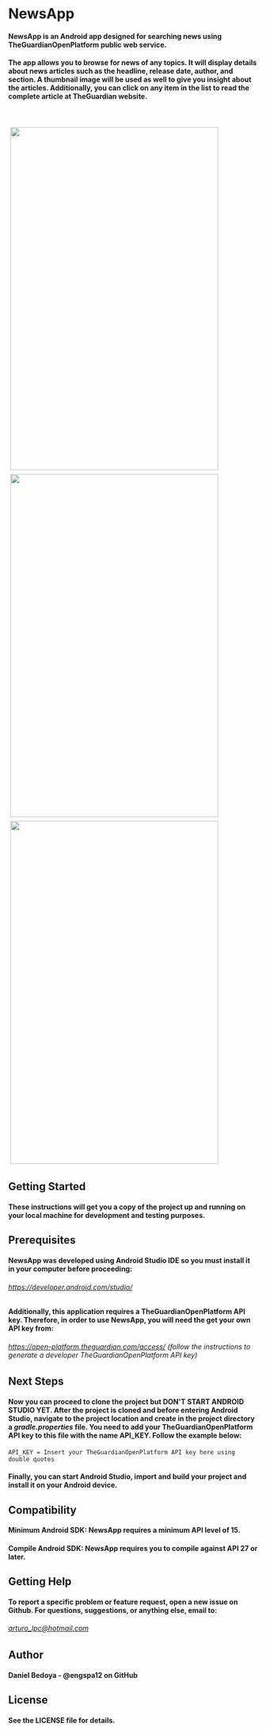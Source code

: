 # NewsApp

#### NewsApp is an Android app designed for searching news using TheGuardianOpenPlatform public web service.

#### The app allows you to browse for news of any topics. It will display details about news articles such as the headline, release date, author, and section. A thumbnail image will be used as well to give you insight about the articles. Additionally, you can click on any item in the list to read the complete article at TheGuardian website.

</br>

<img src="https://firebasestorage.googleapis.com/v0/b/inventoryapp-c8633.appspot.com/o/NewsApp%2F1.png?alt=media&token=726246ba-e2d3-46a4-807d-6b9e591065b6" width="420" height="692" style="margin:4px"> <img/><img src="https://firebasestorage.googleapis.com/v0/b/inventoryapp-c8633.appspot.com/o/NewsApp%2F2.png?alt=media&token=58d28136-8def-4b02-8a40-68d6859db9bd" width="420" height="692" style="margin:4px">
<img src="https://firebasestorage.googleapis.com/v0/b/inventoryapp-c8633.appspot.com/o/NewsApp%2F3.png?alt=media&token=bc7e45df-f31c-458a-87f5-241eba2f007d" width="420" height="692" style="margin:4px">

## Getting Started

#### These instructions will get you a copy of the project up and running on your local machine for development and testing purposes.

## Prerequisites

#### NewsApp was developed using Android Studio IDE so you must install it in your computer before proceeding:

###### https://developer.android.com/studio/

#### Additionally, this application requires a TheGuardianOpenPlatform API key. Therefore, in order to use NewsApp, you will need the get your own API key from:

###### https://open-platform.theguardian.com/access/ (follow the instructions to generate a developer TheGuardianOpenPlatform API key)

## Next Steps

#### Now you can proceed to clone the project but DON'T START ANDROID STUDIO YET. After the project is cloned and before entering Android Studio, navigate to the project location and create in the project directory a ***gradle.properties*** file. You need to add your TheGuardianOpenPlatform API key to this file with the name API_KEY. Follow the example below:

```
API_KEY = Insert your TheGuardianOpenPlatform API key here using double quotes
```

#### Finally, you can start Android Studio, import and build your project and install it on your Android device.

## Compatibility

#### Minimum Android SDK: NewsApp requires a minimum API level of 15.
#### Compile Android SDK: NewsApp requires you to compile against API 27 or later.

## Getting Help

#### To report a specific problem or feature request, open a new issue on Github. For questions, suggestions, or anything else, email to:

###### arturo_lpc@hotmail.com

## Author

#### Daniel Bedoya - @engspa12 on GitHub

## License

#### See the LICENSE file for details.
